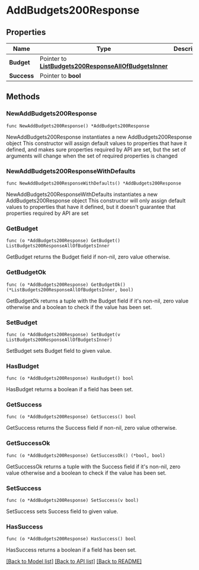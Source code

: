 # AddBudgets200Response

## Properties

Name | Type | Description | Notes
------------ | ------------- | ------------- | -------------
**Budget** | Pointer to [**ListBudgets200ResponseAllOfBudgetsInner**](ListBudgets200ResponseAllOfBudgetsInner.md) |  | [optional] 
**Success** | Pointer to **bool** |  | [optional] 

## Methods

### NewAddBudgets200Response

`func NewAddBudgets200Response() *AddBudgets200Response`

NewAddBudgets200Response instantiates a new AddBudgets200Response object
This constructor will assign default values to properties that have it defined,
and makes sure properties required by API are set, but the set of arguments
will change when the set of required properties is changed

### NewAddBudgets200ResponseWithDefaults

`func NewAddBudgets200ResponseWithDefaults() *AddBudgets200Response`

NewAddBudgets200ResponseWithDefaults instantiates a new AddBudgets200Response object
This constructor will only assign default values to properties that have it defined,
but it doesn't guarantee that properties required by API are set

### GetBudget

`func (o *AddBudgets200Response) GetBudget() ListBudgets200ResponseAllOfBudgetsInner`

GetBudget returns the Budget field if non-nil, zero value otherwise.

### GetBudgetOk

`func (o *AddBudgets200Response) GetBudgetOk() (*ListBudgets200ResponseAllOfBudgetsInner, bool)`

GetBudgetOk returns a tuple with the Budget field if it's non-nil, zero value otherwise
and a boolean to check if the value has been set.

### SetBudget

`func (o *AddBudgets200Response) SetBudget(v ListBudgets200ResponseAllOfBudgetsInner)`

SetBudget sets Budget field to given value.

### HasBudget

`func (o *AddBudgets200Response) HasBudget() bool`

HasBudget returns a boolean if a field has been set.

### GetSuccess

`func (o *AddBudgets200Response) GetSuccess() bool`

GetSuccess returns the Success field if non-nil, zero value otherwise.

### GetSuccessOk

`func (o *AddBudgets200Response) GetSuccessOk() (*bool, bool)`

GetSuccessOk returns a tuple with the Success field if it's non-nil, zero value otherwise
and a boolean to check if the value has been set.

### SetSuccess

`func (o *AddBudgets200Response) SetSuccess(v bool)`

SetSuccess sets Success field to given value.

### HasSuccess

`func (o *AddBudgets200Response) HasSuccess() bool`

HasSuccess returns a boolean if a field has been set.


[[Back to Model list]](../README.md#documentation-for-models) [[Back to API list]](../README.md#documentation-for-api-endpoints) [[Back to README]](../README.md)



